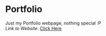# Portfolio
Just my Portfolio webpage, nothing special :P<br>
*Link to Website*: [Click Here](http://avishrantssh.github.io)
